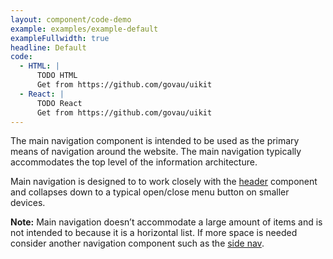 ```yaml
---
layout: component/code-demo
example: examples/example-default
exampleFullwidth: true
headline: Default
code:
  - HTML: |
      TODO HTML
      Get from https://github.com/govau/uikit
  - React: |
      TODO React
      Get from https://github.com/govau/uikit
---
```


The main navigation component is intended to be used as the primary means of navigation around the website. The main navigation typically accommodates the top level of the information architecture.

Main navigation is designed to to work closely with the [header](/components/header/) component and collapses down to a typical open/close menu button on smaller devices.

**Note:** Main navigation doesn’t accommodate a large amount of items and is not intended to because it is a horizontal list. If more space is needed consider another navigation component such as the [side nav](/components/side-nav/).
